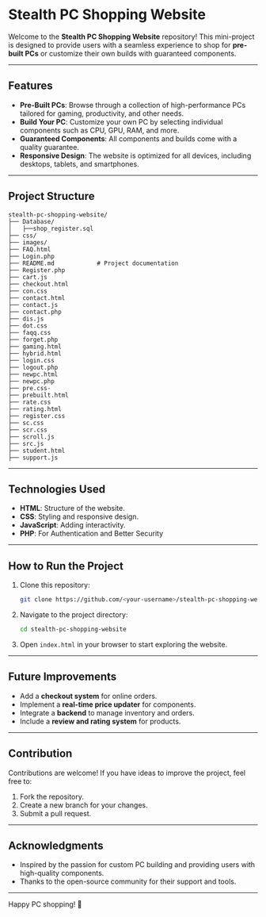 # Stealth PC Shopping Website

Welcome to the **Stealth PC Shopping Website** repository! This mini-project is designed to provide users with a seamless experience to shop for **pre-built PCs** or customize their own builds with guaranteed components.

---

## Features
- **Pre-Built PCs**: Browse through a collection of high-performance PCs tailored for gaming, productivity, and other needs.
- **Build Your PC**: Customize your own PC by selecting individual components such as CPU, GPU, RAM, and more.
- **Guaranteed Components**: All components and builds come with a quality guarantee.
- **Responsive Design**: The website is optimized for all devices, including desktops, tablets, and smartphones.

---

## Project Structure
```
stealth-pc-shopping-website/
├── Database/
│   ├──shop_register.sql
├── css/
├── images/
├── FAQ.html
├── Login.php
├── README.md            # Project documentation
├── Register.php
├── cart.js
├── checkout.html
├── con.css
├── contact.html
├── contact.js
├── contact.php
├── dis.js
├── dot.css
├── faqq.css
├── forget.php
├── gaming.html
├── hybrid.html
├── login.css
├── logout.php
├── newpc.html
├── newpc.php
├── pre.css-
├── prebuilt.html
├── rate.css
├── rating.html
├── register.css
├── sc.css
├── scr.css
├── scroll.js
├── src.js
├── student.html
├── support.js
```

---

## Technologies Used
- **HTML**: Structure of the website.
- **CSS**: Styling and responsive design.
- **JavaScript**: Adding interactivity.
- **PHP**: For Authentication and Better Security

---

## How to Run the Project
1. Clone this repository:
   ```bash
   git clone https://github.com/<your-username>/stealth-pc-shopping-website.git
   ```
2. Navigate to the project directory:
   ```bash
   cd stealth-pc-shopping-website
   ```
3. Open `index.html` in your browser to start exploring the website.

---

## Future Improvements
- Add a **checkout system** for online orders.
- Implement a **real-time price updater** for components.
- Integrate a **backend** to manage inventory and orders.
- Include a **review and rating system** for products.

---

## Contribution
Contributions are welcome! If you have ideas to improve the project, feel free to:
1. Fork the repository.
2. Create a new branch for your changes.
3. Submit a pull request.

---

## Acknowledgments
- Inspired by the passion for custom PC building and providing users with high-quality components.
- Thanks to the open-source community for their support and tools.

---

Happy PC shopping! 🚀
